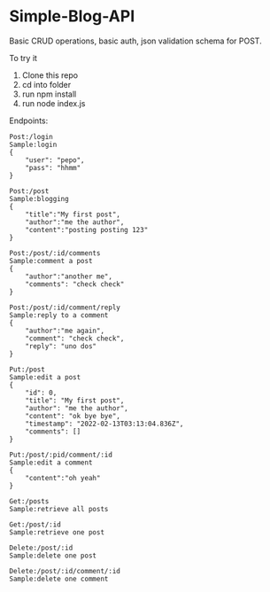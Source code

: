 # Simple-Blog-API
Basic CRUD operations, basic auth, json validation schema for POST.

To try it
1. Clone this repo
2. cd into folder
3. run npm install
4. run node index.js

Endpoints:
```
Post:/login
Sample:login
{
    "user": "pepo",
    "pass": "hhmm"
}
```
```
Post:/post
Sample:blogging
{
    "title":"My first post",
    "author":"me the author",
    "content":"posting posting 123"
}
```
```
Post:/post/:id/comments
Sample:comment a post
{
    "author":"another me",
    "comments": "check check"
}
```
```
Post:/post/:id/comment/reply
Sample:reply to a comment
{
    "author":"me again",
    "comment": "check check",
    "reply": "uno dos"
}
```
```
Put:/post
Sample:edit a post
{
    "id": 0,
    "title": "My first post",
    "author": "me the author",
    "content": "ok bye bye",
    "timestamp": "2022-02-13T03:13:04.836Z",
    "comments": []
}
```
```
Put:/post/:pid/comment/:id
Sample:edit a comment
{
    "content":"oh yeah"
}
```
```
Get:/posts
Sample:retrieve all posts
```
```
Get:/post/:id
Sample:retrieve one post
```
```
Delete:/post/:id
Sample:delete one post
```
```
Delete:/post/:id/comment/:id
Sample:delete one comment
```
